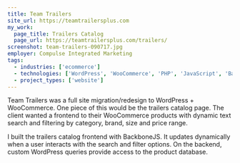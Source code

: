 ```yaml
---
title: Team Trailers
site_url: https://teamtrailersplus.com
my_work:
  page_title: Trailers Catalog
  page_url: https://teamtrailersplus.com/trailers/
screenshot: team-trailers-090717.jpg
employer: Compulse Integrated Marketing
tags:
  - industries: ['ecommerce']
  - technologies: ['WordPress', 'WooCommerce', 'PHP', 'JavaScript', 'BackboneJS', 'Bootstrap', 'NodeJS']
  - project_types: ['website']
---
```


Team Trailers was a full site migration/redesign to WordPress + WooCommerce. One piece of this would be the trailers catalog page. The client wanted a frontend to their WooCommerce products with dynamic text search and filtering by category, brand, size and price range.

I built the trailers catalog frontend with BackboneJS. It updates dynamically when a user interacts with the search and filter options. On the backend, custom WordPress queries provide access to the product database.
